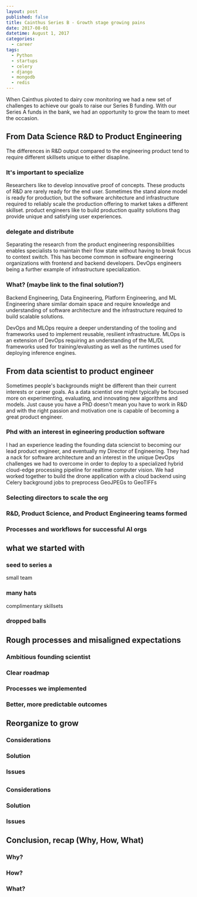```yaml
---
layout: post
published: false
title: Cainthus Series B - Growth stage growing pains
date: 2017-08-01
datetime: August 1, 2017
categories:
  - career
tags:
  - Python
  - startups
  - celery
  - django
  - mongodb
  - redis
---
```

When Cainthus pivoted to dairy cow monitoring we had a new set of challenges to achieve our goals to raise our Series B funding. 
With our Series A funds in the bank, we had an opportunity to grow the team to meet the occasion. 
## From Data Science R&D to Product Engineering 
The differences in R&D output compared to the engineering product tend to require different skillsets unique to either disapline.
### It's important to specialize
Researchers like to develop innovative proof of concepts. These products of R&D are rarely ready for the end user. 
Sometimes the stand alone model is ready for production, but the software architecture and infrastructure required to reliably scale the production offering to market takes a different skillset. 
product engineers like to build production quality solutions thag provide unique and satisfying user experiences.
### delegate and distribute
Separating the research from the product engineering responsibilities enables specialists to maintain their flow state without having to break focus to context switch. 
This has become common in software engineering organizations with frontend and backend developers. DevOps engineers being a further example of infrastructure specialization. 
### What? (maybe link to the final solution?)
Backend Engineering, Data Engineering, Platform Engineering, and ML Engineering share similar domain space and require knowledge and understanding of software architecture and the infrastructure required to build scalable solutions. 

DevOps and MLOps require a deeper understanding of the tooling and frameworks used to implement reusable, resilient infrastructure. 
MLOps is an extension of DevOps requiring an understanding of the ML/DL frameworks used for training/evalusting as well as the runtimes used for deploying inference engines. 
## From data scientist to product engineer
Sometimes people's backgrounds might be different than their current interests or career goals. As a data scientist one might typically be focused more on experimenting, evaluating, and innovating new algorithms and models. Just cause you have a PhD doesn't mean you have to work in R&D and with the right passion and motivation one is capable of becoming a great product engineer.
### Phd with an interest in egineering production software
I had an experience leading the founding data sciencist to becoming our lead product engineer, and eventually my Director of Engineering. They had a nack for software architecture and an interest in the unique DevOps challenges we had to overcome in order to deploy to a specialized hybrid cloud-edge processing pipeline for realtime computer vision. We had worked together to build the drone application with a cloud backend using Celery background jobs to preprocess GeoJPEGs to GeoTIFFs
### Selecting directors to scale the org
### R&D, Product Science, and Product Engineering teams formed
### Processes and workflows for successful AI orgs
## what we started with
### seed to series a
small team
### many hats
complimentary skillsets
### dropped balls

## Rough processes and misaligned expectations 
### Ambitious founding scientist 
### Clear roadmap
### Processes we implemented
### Better, more predictable outcomes
## Reorganize to grow
### Considerations
### Solution
### Issues
## 
### Considerations
### Solution
### Issues
## Conclusion, recap (Why, How, What)
### Why?
### How?
### What?